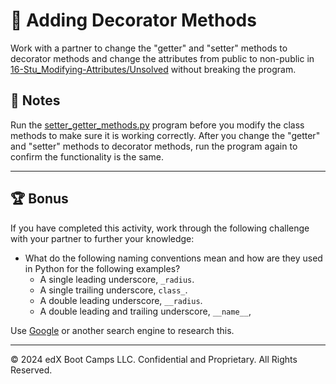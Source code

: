 # 📐 Adding Decorator Methods

Work with a partner to change the "getter" and "setter" methods to decorator methods and change the attributes from public to non-public in [16-Stu_Modifying-Attributes/Unsolved](./Unsolved/setter_getter_methods.py) without breaking the program.

## 📝 Notes

Run the [setter_getter_methods.py](./Unsolved/setter_getter_methods.py) program before you modify the class methods to make sure it is working correctly. After you change the "getter" and "setter" methods to decorator methods, run the program again to confirm the functionality is the same.

---

## 🏆 Bonus

If you have completed this activity, work through the following challenge with your partner to further your knowledge:

* What do the following naming conventions mean and how are they used in Python for the following examples?
  * A single leading underscore, `_radius`.
  * A single trailing underscore, `class_`.
  * A double leading underscore, `__radius`.
  * A double leading and trailing underscore, `__name__`,

Use [Google](https://www.google.com) or another search engine to research this.

---

&copy; 2024 edX Boot Camps LLC. Confidential and Proprietary. All Rights Reserved.
